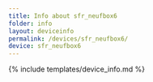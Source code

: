 ```yaml
---
title: Info about sfr_neufbox6
folder: info
layout: deviceinfo
permalink: /devices/sfr_neufbox6/
device: sfr_neufbox6
---
```

{% include templates/device_info.md %}

